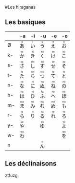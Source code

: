 #Les hiraganas

## Les basiques
|    | -a                         | -i                          | -u                          | -e                         | -o                         |
|----|----------------------------|-----------------------------|-----------------------------|----------------------------|----------------------------|
| Ø  | <ruby>あ<rt>a</rt></ruby>  | <ruby>い<rt>i</rt></ruby>   | <ruby>う<rt>u</rt></ruby>   | <ruby>え<rt>e</rt></ruby>  | <ruby>お<rt>o</rt></ruby>  |
| k- | <ruby>か<rt>ka</rt></ruby> | <ruby>き<rt>ki</rt></ruby>  | <ruby>く<rt>ku</rt></ruby>  | <ruby>け<rt>ke</rt></ruby> | <ruby>こ<rt>ko</rt></ruby> |
| s- | <ruby>さ<rt>sa</rt></ruby> | <ruby>し<rt>shi</rt></ruby> | <ruby>す<rt>su</rt></ruby>  | <ruby>せ<rt>se</rt></ruby> | <ruby>そ<rt>so</rt></ruby> |
| t- | <ruby>た<rt>ta</rt></ruby> | <ruby>ち<rt>chi</rt></ruby> | <ruby>つ<rt>tsu</rt></ruby> | <ruby>て<rt>te</rt></ruby> | <ruby>と<rt>to</rt></ruby> |
| n- | <ruby>な<rt>na</rt></ruby> | <ruby>に<rt>ni</rt></ruby>  | <ruby>ぬ<rt>nu</rt></ruby>  | <ruby>ね<rt>ne</rt></ruby> | <ruby>の<rt>no</rt></ruby> |
| h- | <ruby>は<rt>ha</rt></ruby> | <ruby>ひ<rt>hi</rt></ruby>  | <ruby>ふ<rt>fu</rt></ruby>  | <ruby>へ<rt>he</rt></ruby> | <ruby>ほ<rt>ho</rt></ruby> |
| m- | <ruby>ま<rt>ma</rt></ruby> | <ruby>み<rt>mi</rt></ruby>  | <ruby>む<rt>mu</rt></ruby>  | <ruby>め<rt>me</rt></ruby> | <ruby>も<rt>mo</rt></ruby> |
| r- | <ruby>ら<rt>ra</rt></ruby> | <ruby>り<rt>ri</rt></ruby>  | <ruby>る<rt>ru</rt></ruby>  | <ruby>れ<rt>re</rt></ruby> | <ruby>ろ<rt>ro</rt></ruby> |
| y- | <ruby>や<rt>ya</rt></ruby> |                             | <ruby>ゆ<rt>yu</rt></ruby>  |                            | <ruby>よ<rt>yo</rt></ruby> |
| w- | <ruby>わ<rt>wa</rt></ruby> |                             |                             |                            | <ruby>を<rt>wo</rt></ruby> |
| n  |                            |                             | <ruby>ん<rt>n</rt></ruby>   |                            |                            |

## Les déclinaisons
ztfuzg
